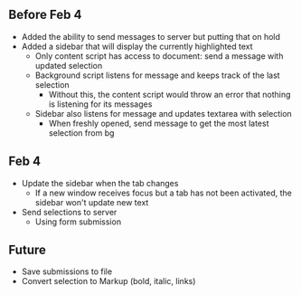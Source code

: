 ## Before Feb 4

- Added the ability to send messages to server but putting that on hold
- Added a sidebar that will display the currently highlighted text
	- Only content script has access to document: send a message with updated selection
	- Background script listens for message and keeps track of the last selection
		- Without this, the content script would throw an error that nothing is listening for its messages
	- Sidebar also listens for message and updates textarea with selection
		- When freshly opened, send message to get the most latest selection from bg

## Feb 4

- Update the sidebar when the tab changes
	- If a new window receives focus but a tab has not been activated, the sidebar won't update new text
- Send selections to server
	- Using form submission

## Future

- Save submissions to file
- Convert selection to Markup (bold, italic, links)